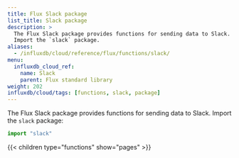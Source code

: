 ```yaml
---
title: Flux Slack package
list_title: Slack package
description: >
  The Flux Slack package provides functions for sending data to Slack.
  Import the `slack` package.
aliases:
  - /influxdb/cloud/reference/flux/functions/slack/
menu:
  influxdb_cloud_ref:
    name: Slack
    parent: Flux standard library
weight: 202
influxdb/cloud/tags: [functions, slack, package]
---
```


The Flux Slack package provides functions for sending data to Slack.
Import the `slack` package:

```js
import "slack"
```

{{< children type="functions" show="pages" >}}
